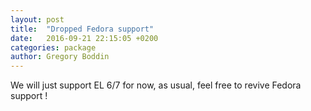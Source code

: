 ```yaml
---
layout: post
title:  "Dropped Fedora support"
date:   2016-09-21 22:15:05 +0200
categories: package
author: Gregory Boddin
---
```


We will just support EL 6/7 for now, as usual, feel free to revive Fedora support !
